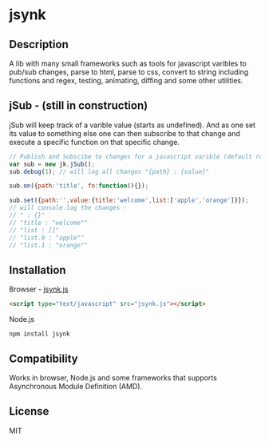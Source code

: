 # jsynk

## Description

A lib with many small frameworks such as tools for javascript varibles 
to pub/sub changes, parse to html, parse to css, convert to string including functions 
and regex, testing, animating, diffing and some other utilities.

## jSub - (still in construction)

jSub will keep track of a varible value (starts as undefined).
And as one set its value to something else one can then subscribe 
to that change and execute a specific function on that specific change.

```js
// Publish and Subscibe to changes for a javascript varible (default root value undefined)
var sub = new jk.jSub();
sub.debug(1); // will log all changes "{path} : {value}"

sub.on({path:'title', fn:function(){});

sub.set({path:'',value:{title:'welcome',list:['apple','orange']}});
// will console.log the changes - 
// " : {}"
// "title : "welcome""
// "list : []"
// "list.0 : "apple""
// "list.1 : "orange""
```

## Installation

Browser - [jsynk.js](https://raw.githubusercontent.com/Jsynk/jsynk.js/master/jsynk.jss)
```html
<script type="text/javascript" src="jsynk.js"></script>
```
Node.js
```
npm install jsynk
```

## Compatibility

Works in browser, Node.js and some frameworks that supports Asynchronous Module Definition (AMD).

## License

MIT